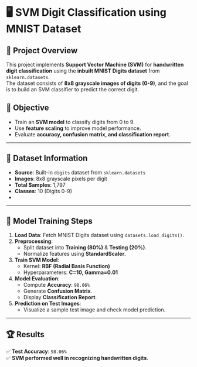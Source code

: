# 🖥️ SVM Digit Classification using MNIST Dataset

## 📜 Project Overview
This project implements **Support Vector Machine (SVM)** for **handwritten digit classification** using the **inbuilt MNIST Digits dataset** from `sklearn.datasets`.  
The dataset consists of **8x8 grayscale images of digits (0-9)**, and the goal is to build an SVM classifier to predict the correct digit.

## 🎯 Objective
- Train an **SVM model** to classify digits from 0 to 9.
- Use **feature scaling** to improve model performance.
- Evaluate **accuracy, confusion matrix, and classification report**.

---

## 📂 Dataset Information
- **Source**: Built-in `digits` dataset from `sklearn.datasets`
- **Images**: 8x8 grayscale pixels per digit
- **Total Samples**: 1,797
- **Classes**: 10 (Digits 0-9)
- 
---

## 🚀 Model Training Steps
1. **Load Data**: Fetch MNIST Digits dataset using `datasets.load_digits()`.
2. **Preprocessing**:
   - Split dataset into **Training (80%)** & **Testing (20%)**.
   - Normalize features using **StandardScaler**.
3. **Train SVM Model**:
   - Kernel: **RBF (Radial Basis Function)**
   - Hyperparameters: **C=10, Gamma=0.01**
4. **Model Evaluation**:
   - Compute **Accuracy**: `98.06%`
   - Generate **Confusion Matrix**.
   - Display **Classification Report**.
5. **Prediction on Test Images**:
   - Visualize a sample test image and check model prediction.

---

## 🏆 Results
✅ **Test Accuracy**: `98.06%`  
✅ **SVM performed well in recognizing handwritten digits**.
